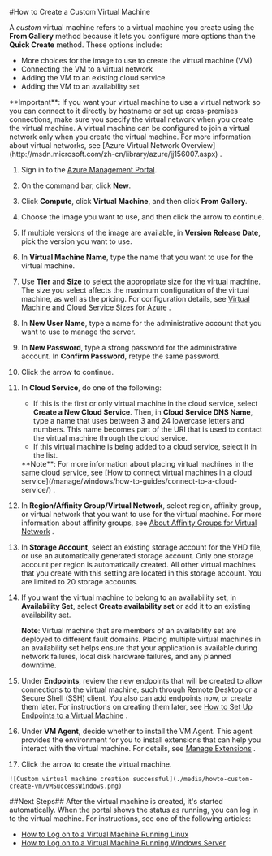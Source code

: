 <!-- keep by customization: begin -->
<properties authors="kathydav" editor="tysonn" manager="jeffreyg" />

<!-- keep by customization: end -->
#How to Create a Custom Virtual Machine

A *custom* virtual machine refers to a virtual machine you create using the **From Gallery** method because it lets you configure more options than the **Quick Create** method. These options include:

- More choices for the image to use to create the virtual machine (VM)
- Connecting the VM to a virtual network
- Adding the VM to an existing cloud service
- Adding the VM to an availability set

<!-- deleted by customization > [AZURE.IMPORTANT] --><!-- keep by customization: begin --> **Important**: <!-- keep by customization: end --> If you want your virtual machine to use a virtual network so you can connect to it directly by hostname or set up cross-premises connections, make sure you specify the virtual network when you create the virtual machine. A virtual machine can be configured to join a virtual network only when you create the virtual machine. For more information about virtual networks, see [Azure Virtual Network <!-- deleted by customization Overview](https://msdn.microsoft.com/zh-cn/library/azure/jj156007.aspx) --><!-- keep by customization: begin --> Overview](http://msdn.microsoft.com/zh-cn/library/azure/jj156007.aspx) <!-- keep by customization: end -->.

1. Sign in to the [Azure Management Portal](http://manage.windowsazure.cn).

2. On the command bar, click **New**.

3. Click **Compute**, click **Virtual Machine**, and then click **From Gallery**.

4. Choose the image you want to use, and then click the arrow to continue.

5. If multiple versions of the image are available, in **Version Release Date**, pick the version you want to use.

6. In **Virtual Machine Name**, type the name that you want to use for the virtual machine.

7. Use **Tier** and **Size** to select the appropriate size for the virtual machine. The size you select affects the maximum configuration of the virtual machine, as well as the pricing. For configuration details, see [Virtual Machine and Cloud Service Sizes for <!-- deleted by customization Azure](https://msdn.microsoft.com/zh-cn/library/azure/dn197896.aspx) --><!-- keep by customization: begin --> Azure](http://msdn.microsoft.com/zh-cn/library/azure/dn197896.aspx) <!-- keep by customization: end -->.

8. In **New User Name**, type a name for the administrative account that you want to use to manage the server.

9. In **New Password**, type a strong password for the administrative account. In **Confirm Password**, retype the same password.

10. Click the arrow to continue.

11. In **Cloud Service**, do one of the following:
	- If this is the first or only virtual machine in the cloud service, select **Create a New Cloud Service**. Then, in **Cloud Service DNS Name**, type a name that uses between 3 and 24 lowercase letters and numbers. This name becomes part of the URI that is used to contact the virtual machine through the cloud service.
	- If this virtual machine is being added to a cloud service, select it in the list.

	<!-- deleted by customization > [AZURE.NOTE] --><!-- keep by customization: begin --> **Note**: <!-- keep by customization: end --> For more information about placing virtual machines in the same cloud service, see [How to connect virtual machines in a cloud <!-- deleted by customization service](/documentation/articles/cloud-services-connect-virtual-machine/) --><!-- keep by customization: begin --> service](/manage/windows/how-to-guides/connect-to-a-cloud-service/) <!-- keep by customization: end -->.

12. In **Region/Affinity Group/Virtual Network**, select region, affinity group, or virtual network that you want to use for the virtual machine. For more information about affinity groups, see [About Affinity Groups for Virtual <!-- deleted by customization Network](/documentation/articles/virtual-networks-migrate-to-regional-vnet) --><!-- keep by customization: begin --> Network](http://msdn.microsoft.com/zh-cn/library/azure/jj156085.aspx) <!-- keep by customization: end -->.

13. In **Storage Account**, select an existing storage account for the VHD file, or use an automatically generated storage account. Only one storage account per region is automatically created. All other virtual machines that you create with this setting are located in this storage account. You are limited to 20 storage accounts.

14. If you want the virtual machine to belong to an availability set, in **Availability Set**, select **Create availability set** or add it to an existing availability set.

	**Note**: Virtual <!-- deleted by customization machines in --><!-- keep by customization: begin --> machine that are members of <!-- keep by customization: end --> an availability set are deployed to different fault domains. Placing multiple virtual machines in an availability set helps ensure that your application is available during network failures, local disk hardware failures, and any planned downtime.

15.  Under **Endpoints**, review the new endpoints that will be created to allow connections to the virtual machine, such through Remote Desktop or a Secure Shell (SSH) client. You also can add endpoints now, or create them later. For instructions on creating them later, see [How to Set Up Endpoints to a Virtual <!-- deleted by customization Machine](/documentation/articles/virtual-machines-set-up-endpoints) --><!-- keep by customization: begin --> Machine](/documentation/articles/virtual-machines-set-up-endpoints/) <!-- keep by customization: end -->.

16.  Under **VM Agent**, decide whether to install the VM Agent. This agent provides the environment for you to install extensions that can help you interact with the virtual machine. For details, see [Manage <!-- deleted by customization Extensions](https://msdn.microsoft.com/zh-cn/library/dn606311.aspx) --><!-- keep by customization: begin --> Extensions](http://msdn.microsoft.com/zh-cn/library/dn606311.aspx) <!-- keep by customization: end -->.

17. Click the arrow to create the virtual machine.
<!-- deleted by customization

	![Custom virtual machine creation successful](./media/howto-custom-create-vm/VMSuccessWindows.png)
-->
<!-- keep by customization: begin -->


	![Custom virtual machine creation successful](./media/howto-custom-create-vm/VMSuccessWindows.png)
<!-- keep by customization: end -->

##Next Steps##
After the virtual machine is created, it's started automatically. When the portal shows the status as running, you can log in to the virtual machine. For instructions, see one of the following articles:

- [How to Log on to a Virtual Machine Running Linux](/documentation/articles/virtual-machines-linux-how-to-log-on)
- [How to Log on to a Virtual Machine Running Windows Server](/documentation/articles/virtual-machines-log-on-windows-server)
